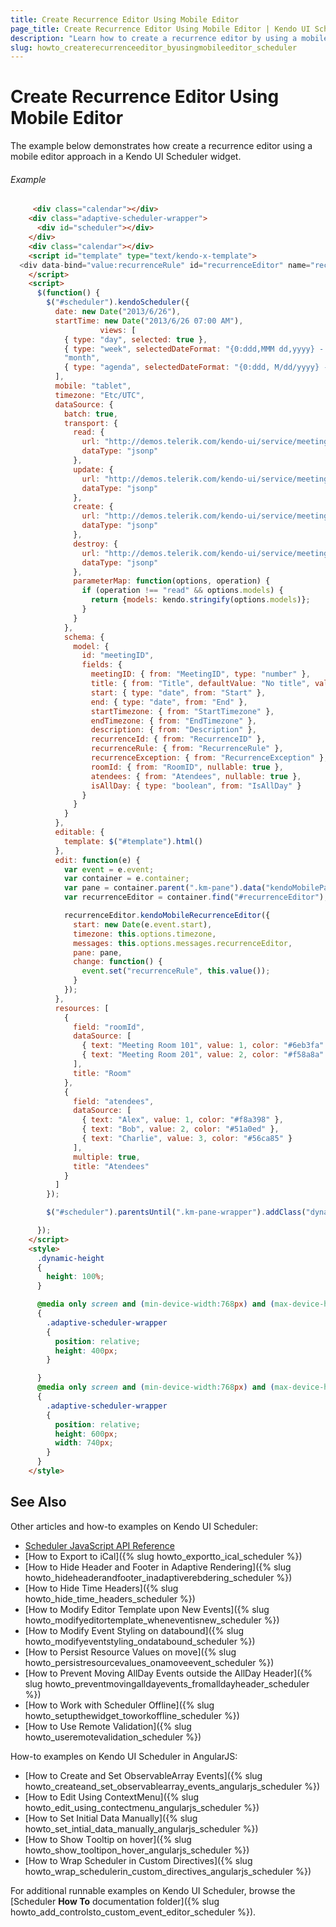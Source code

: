 ```yaml
---
title: Create Recurrence Editor Using Mobile Editor
page_title: Create Recurrence Editor Using Mobile Editor | Kendo UI Scheduler Widget
description: "Learn how to create a recurrence editor by using a mobile editor approach in a Kendo UI Scheduler widget."
slug: howto_createrecurrenceeditor_byusingmobileeditor_scheduler
---
```


# Create Recurrence Editor Using Mobile Editor

The example below demonstrates how create a recurrence editor using a mobile editor approach in a Kendo UI Scheduler widget.

###### Example

```html
     <div class="calendar"></div>
    <div class="adaptive-scheduler-wrapper">
      <div id="scheduler"></div>
    </div>
    <div class="calendar"></div>
    <script id="template" type="text/kendo-x-template">
  <div data-bind="value:recurrenceRule" id="recurrenceEditor" name="recurrenceRule"></div>
    </script>
    <script>
      $(function() {
        $("#scheduler").kendoScheduler({
          date: new Date("2013/6/26"),
          startTime: new Date("2013/6/26 07:00 AM"),
					views: [
            { type: "day", selected: true },
            { type: "week", selectedDateFormat: "{0:ddd,MMM dd,yyyy} - {1:ddd,MMM dd,yyyy}" },
            "month",
            { type: "agenda", selectedDateFormat: "{0:ddd, M/dd/yyyy} - {1:ddd, M/dd/yyyy}" },
          ],
          mobile: "tablet",
          timezone: "Etc/UTC",
          dataSource: {
            batch: true,
            transport: {
              read: {
                url: "http://demos.telerik.com/kendo-ui/service/meetings",
                dataType: "jsonp"
              },
              update: {
                url: "http://demos.telerik.com/kendo-ui/service/meetings/update",
                dataType: "jsonp"
              },
              create: {
                url: "http://demos.telerik.com/kendo-ui/service/meetings/create",
                dataType: "jsonp"
              },
              destroy: {
                url: "http://demos.telerik.com/kendo-ui/service/meetings/destroy",
                dataType: "jsonp"
              },
              parameterMap: function(options, operation) {
                if (operation !== "read" && options.models) {
                  return {models: kendo.stringify(options.models)};
                }
              }
            },
            schema: {
              model: {
                id: "meetingID",
                fields: {
                  meetingID: { from: "MeetingID", type: "number" },
                  title: { from: "Title", defaultValue: "No title", validation: { required: true } },
                  start: { type: "date", from: "Start" },
                  end: { type: "date", from: "End" },
                  startTimezone: { from: "StartTimezone" },
                  endTimezone: { from: "EndTimezone" },
                  description: { from: "Description" },
                  recurrenceId: { from: "RecurrenceID" },
                  recurrenceRule: { from: "RecurrenceRule" },
                  recurrenceException: { from: "RecurrenceException" },
                  roomId: { from: "RoomID", nullable: true },
                  atendees: { from: "Atendees", nullable: true },
                  isAllDay: { type: "boolean", from: "IsAllDay" }
                }
              }
            }
          },
          editable: {
            template: $("#template").html()
          },
          edit: function(e) {
            var event = e.event;
            var container = e.container;
            var pane = container.parent(".km-pane").data("kendoMobilePane");
            var recurrenceEditor = container.find("#recurrenceEditor");

            recurrenceEditor.kendoMobileRecurrenceEditor({
              start: new Date(e.event.start),
              timezone: this.options.timezone,
              messages: this.options.messages.recurrenceEditor,
              pane: pane,
              change: function() {
                event.set("recurrenceRule", this.value());
              }
            });
          },
          resources: [
            {
              field: "roomId",
              dataSource: [
                { text: "Meeting Room 101", value: 1, color: "#6eb3fa" },
                { text: "Meeting Room 201", value: 2, color: "#f58a8a" }
              ],
              title: "Room"
            },
            {
              field: "atendees",
              dataSource: [
                { text: "Alex", value: 1, color: "#f8a398" },
                { text: "Bob", value: 2, color: "#51a0ed" },
                { text: "Charlie", value: 3, color: "#56ca85" }
              ],
              multiple: true,
              title: "Atendees"
            }
          ]
        });

        $("#scheduler").parentsUntil(".km-pane-wrapper").addClass("dynamic-height");

      });
    </script>
    <style>
      .dynamic-height
      {
        height: 100%;
      }

      @media only screen and (min-device-width:768px) and (max-device-height:1024px) and (orientation: landscape)
      {
        .adaptive-scheduler-wrapper
        {
          position: relative;
          height: 400px;
        }

      }
      @media only screen and (min-device-width:768px) and (max-device-height:1024px) and (orientation: portrait)
      {
        .adaptive-scheduler-wrapper
        {
          position: relative;
          height: 600px;
          width: 740px;
        }
      }
    </style>
```

## See Also

Other articles and how-to examples on Kendo UI Scheduler:

* [Scheduler JavaScript API Reference](/api/javascript/ui/scheduler)
* [How to Export to iCal]({% slug howto_exportto_ical_scheduler %})
* [How to Hide Header and Footer in Adaptive Rendering]({% slug howto_hideheaderandfooter_inadaptiverebdering_scheduler %})
* [How to Hide Time Headers]({% slug howto_hide_time_headers_scheduler %})
* [How to Modify Editor Template upon New Events]({% slug howto_modifyeditortemplate_wheneventisnew_scheduler %})
* [How to Modify Event Styling on databound]({% slug howto_modifyeventstyling_ondatabound_scheduler %})
* [How to Persist Resource Values on move]({% slug howto_persistresourcevalues_onamoveevent_scheduler %})
* [How to Prevent Moving AllDay Events outside the AllDay Header]({% slug howto_preventmovingalldayevents_fromalldayheader_scheduler %})
* [How to Work with Scheduler Offline]({% slug howto_setupthewidget_toworkoffline_scheduler %})
* [How to Use Remote Validation]({% slug howto_useremotevalidation_scheduler %})

How-to examples on Kendo UI Scheduler in AngularJS:

* [How to Create and Set ObservableArray Events]({% slug howto_createand_set_observablearray_events_angularjs_scheduler %})
* [How to Edit Using ContextMenu]({% slug howto_edit_using_contectmenu_angularjs_scheduler %})
* [How to Set Initial Data Manually]({% slug howto_set_intial_data_manually_angularjs_scheduler %})
* [How to Show Тooltip on hover]({% slug howto_show_tooltipon_hover_angularjs_scheduler %})
* [How to Wrap Scheduler in Custom Directives]({% slug howto_wrap_schedulerin_custom_directives_angularjs_scheduler %})

For additional runnable examples on Kendo UI Scheduler, browse the [Scheduler **How To** documentation folder]({% slug howto_add_controlsto_custom_event_editor_scheduler %}).
